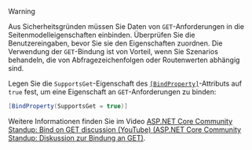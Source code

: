 > [!WARNING]
> Aus Sicherheitsgründen müssen Sie Daten von `GET`-Anforderungen in die Seitenmodelleigenschaften einbinden. Überprüfen Sie die Benutzereingaben, bevor Sie sie den Eigenschaften zuordnen. Die Verwendung der `GET`-Bindung ist von Vorteil, wenn Sie Szenarios behandeln, die von Abfragezeichenfolgen oder Routenwerten abhängig sind.
>
> Legen Sie die `SupportsGet`-Eigenschaft des [`[BindProperty]`](xref:Microsoft.AspNetCore.Mvc.BindPropertyAttribute)-Attributs auf `true` fest, um eine Eigenschaft an `GET`-Anforderungen zu binden:
>
> ```csharp
> [BindProperty(SupportsGet = true)]
> ```
>
> Weitere Informationen finden Sie im Video [ASP.NET Core Community Standup: Bind on GET discussion (YouTube) (ASP.NET Core Community Standup: Diskussion zur Bindung an GET)](https://www.youtube.com/watch?v=p7iHB9V-KVU&feature=youtu.be&t=54m27s).
